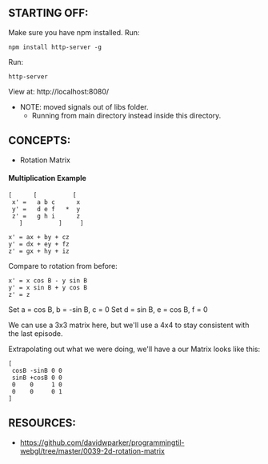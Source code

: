 ## STARTING OFF:

Make sure you have npm installed.
Run:
```
npm install http-server -g
```

Run:
```
http-server
```

View at: http://localhost:8080/

* NOTE: moved signals out of libs folder.
  * Running from main directory instead inside this directory.

## CONCEPTS:

* Rotation Matrix

#### Multiplication Example

```
[      [          [
 x' =   a b c      x
 y' =   d e f   *  y
 z' =   g h i      z
   ]          ]     ]
```

```
x' = ax + by + cz
y' = dx + ey + fz
z' = gx + hy + iz
```

Compare to rotation from before:
```
x' = x cos B - y sin B
y' = x sin B + y cos B
z' = z
```

Set a = cos B, b = -sin B, c = 0
Set d = sin B, e = cos B, f = 0

We can use a 3x3 matrix here, but we'll use a 4x4 to stay consistent with the last episode.

Extrapolating out what we were doing, we'll have a our Matrix looks like this:
```
[
 cosB -sinB 0 0
 sinB +cosB 0 0
 0    0     1 0
 0    0     0 1
]
```

## RESOURCES:

* https://github.com/davidwparker/programmingtil-webgl/tree/master/0039-2d-rotation-matrix
